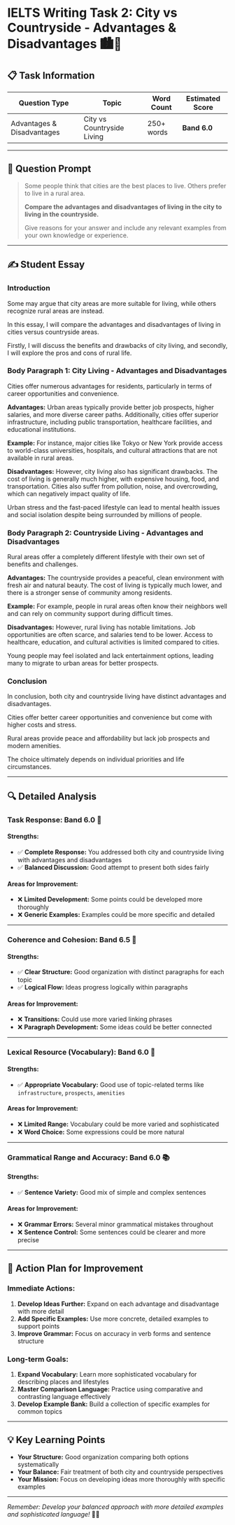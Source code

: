 # IELTS Writing Task 2: City vs Countryside - Advantages & Disadvantages 🏙️🌾

## 📋 **Task Information**

| **Question Type** | **Topic** | **Word Count** | **Estimated Score** |
|-------------------|-----------|----------------|---------------------|
| Advantages & Disadvantages | City vs Countryside Living | 250+ words | **Band 6.0** |

---

## 🎯 **Question Prompt**

> Some people think that cities are the best places to live. Others prefer to live in a rural area. 
> 
> **Compare the advantages and disadvantages of living in the city to living in the countryside.**
> 
> Give reasons for your answer and include any relevant examples from your own knowledge or experience.

---

## ✍️ **Student Essay**

### **Introduction**
Some may argue that city areas are more suitable for living, while others recognize rural areas are instead.

In this essay, I will compare the advantages and disadvantages of living in cities versus countryside areas.

Firstly, I will discuss the benefits and drawbacks of city living, and secondly, I will explore the pros and cons of rural life.

### **Body Paragraph 1: City Living - Advantages and Disadvantages**
Cities offer numerous advantages for residents, particularly in terms of career opportunities and convenience.

**Advantages:** Urban areas typically provide better job prospects, higher salaries, and more diverse career paths. Additionally, cities offer superior infrastructure, including public transportation, healthcare facilities, and educational institutions.

**Example:** For instance, major cities like Tokyo or New York provide access to world-class universities, hospitals, and cultural attractions that are not available in rural areas.

**Disadvantages:** However, city living also has significant drawbacks. The cost of living is generally much higher, with expensive housing, food, and transportation. Cities also suffer from pollution, noise, and overcrowding, which can negatively impact quality of life.

Urban stress and the fast-paced lifestyle can lead to mental health issues and social isolation despite being surrounded by millions of people.

### **Body Paragraph 2: Countryside Living - Advantages and Disadvantages**
Rural areas offer a completely different lifestyle with their own set of benefits and challenges.

**Advantages:** The countryside provides a peaceful, clean environment with fresh air and natural beauty. The cost of living is typically much lower, and there is a stronger sense of community among residents.

**Example:** For example, people in rural areas often know their neighbors well and can rely on community support during difficult times.

**Disadvantages:** However, rural living has notable limitations. Job opportunities are often scarce, and salaries tend to be lower. Access to healthcare, education, and cultural activities is limited compared to cities.

Young people may feel isolated and lack entertainment options, leading many to migrate to urban areas for better prospects.

### **Conclusion**
In conclusion, both city and countryside living have distinct advantages and disadvantages.

Cities offer better career opportunities and convenience but come with higher costs and stress.

Rural areas provide peace and affordability but lack job prospects and modern amenities.

The choice ultimately depends on individual priorities and life circumstances.

---

## 🔍 **Detailed Analysis**

### **Task Response: Band 6.0** 🎯

#### **Strengths:**
- ✅ **Complete Response:** You addressed both city and countryside living with advantages and disadvantages
- ✅ **Balanced Discussion:** Good attempt to present both sides fairly

#### **Areas for Improvement:**
- ❌ **Limited Development:** Some points could be developed more thoroughly
- ❌ **Generic Examples:** Examples could be more specific and detailed

---

### **Coherence and Cohesion: Band 6.5** 🔗

#### **Strengths:**
- ✅ **Clear Structure:** Good organization with distinct paragraphs for each topic
- ✅ **Logical Flow:** Ideas progress logically within paragraphs

#### **Areas for Improvement:**
- ❌ **Transitions:** Could use more varied linking phrases
- ❌ **Paragraph Development:** Some ideas could be better connected

---

### **Lexical Resource (Vocabulary): Band 6.0** 💬

#### **Strengths:**
- ✅ **Appropriate Vocabulary:** Good use of topic-related terms like `infrastructure`, `prospects`, `amenities`

#### **Areas for Improvement:**
- ❌ **Limited Range:** Vocabulary could be more varied and sophisticated
- ❌ **Word Choice:** Some expressions could be more natural

---

### **Grammatical Range and Accuracy: Band 6.0** 📚

#### **Strengths:**
- ✅ **Sentence Variety:** Good mix of simple and complex sentences

#### **Areas for Improvement:**
- ❌ **Grammar Errors:** Several minor grammatical mistakes throughout
- ❌ **Sentence Control:** Some sentences could be clearer and more precise

---

## 🚀 **Action Plan for Improvement**

### **Immediate Actions:**
1. **Develop Ideas Further:** Expand on each advantage and disadvantage with more detail
2. **Add Specific Examples:** Use more concrete, detailed examples to support points
3. **Improve Grammar:** Focus on accuracy in verb forms and sentence structure

### **Long-term Goals:**
1. **Expand Vocabulary:** Learn more sophisticated vocabulary for describing places and lifestyles
2. **Master Comparison Language:** Practice using comparative and contrasting language effectively
3. **Develop Example Bank:** Build a collection of specific examples for common topics

---

## 💡 **Key Learning Points**

- **Your Structure:** Good organization comparing both options systematically
- **Your Balance:** Fair treatment of both city and countryside perspectives
- **Your Mission:** Focus on developing ideas more thoroughly with specific examples

---

*Remember: Develop your balanced approach with more detailed examples and sophisticated language!* 🚀✨